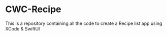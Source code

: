 # CWC-Recipe
This is a repository containing all the code to create a Recipe list app using XCode &amp; SwiftUI
